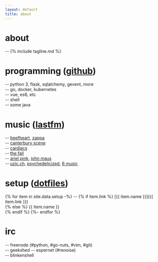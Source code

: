 ```yaml
---
layout: default
title: about
---
```


# about
-- {% include tagline.md %}

# programming ([github](https://github.com/sentriz))
-- python 3, flask, sqlalchemy, gevent, more  
-- go, docker, kubernetes  
-- vue, es6, etc  
-- shell  
-- some java

# music ([lastfm](https://www.last.fm/user/sentriz))
-- [beefheart](http://open.spotify.com/album/0dfhgsfkg7g58cke33glah), [zappa](http://open.spotify.com/artist/6ra4giogczqzmoauecftgn)  
-- [canterbury scene](https://en.wikipedia.org/wiki/canterbury_scene)  
-- [cardiacs](https://www.youtube.com/watch?v=gNdnOTvGbJQ)  
-- [the fall](https://www.youtube.com/watch?v=YgA6v3DORY4)  
-- [ariel pink](https://www.youtube.com/watch?v=q05ERtorg4c&list=PLF4B81C8B3D576A63), [john maus](https://www.youtube.com/watch?v=4mxQJyjDrOM)  
-- [uzic.ch](http://stream.uzic.ch:9010/), [psychedelicized](http://199.58.160.146:8006/), [6 music](http://bbcmedia.ic.llnwd.net/stream/bbcmedia_6music_mf_p?s=1469283931&e=1469298331&h=4423c0d9919cfee73a82c1de6178bc84)  


# setup ([dotfiles](https://github.com/sentriz/dotfiles))
{% for item in site.data.setup -%}
   -- {% if item.link %}
          [{{ item.name }}]({{ item.link }})  
      {% else %}
          {{ item.name }}  
      {% endif %}
{%- endfor %}   


# irc
-- freenode (#python, #go-nuts, #vim, #git)  
-- geekshed
-- espernet (#renoise)  
-- blinkenshell  
